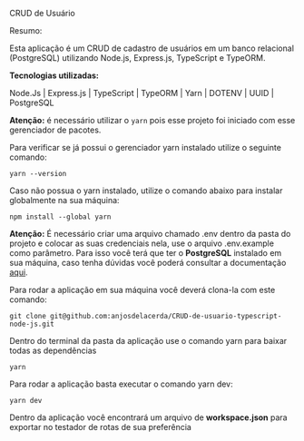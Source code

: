 CRUD de Usuário 

Resumo: 

Esta aplicação é um CRUD de cadastro de usuários em um banco relacional (PostgreSQL) utilizando Node.js, Express.js, TypeScript e TypeORM.

**Tecnologias utilizadas:**

Node.Js | Express.js | TypeScript | TypeORM | Yarn | DOTENV | UUID | PostgreSQL


**Atenção:** é necessário utilizar o `yarn` pois esse projeto foi iniciado com esse gerenciador de pacotes.

Para verificar se já possui o gerenciador yarn instalado utilize o seguinte comando:

````
yarn --version
````
Caso não possua o yarn instalado, utilize o comando abaixo para instalar globalmente na sua máquina:

````
npm install --global yarn
````

**Atenção:** É necessário criar uma arquivo chamado .env dentro da pasta do projeto e colocar as suas credenciais nela, use o arquivo .env.example como
parâmetro. Para isso você terá que ter o **PostgreSQL** instalado em sua máquina, caso tenha dúvidas você poderá consultar a documentação <a href="https://www.postgresql.org/docs/current/tutorial-start.html">aqui</a>.

Para rodar a aplicação em sua máquina você deverá clona-la com este comando:

````
git clone git@github.com:anjosdelacerda/CRUD-de-usuario-typescript-node-js.git
````
Dentro do terminal da pasta da aplicação use o comando yarn para baixar todas as dependências 

````
yarn
````

Para rodar a aplicação basta executar o comando yarn dev:

````
yarn dev
````

Dentro da aplicação você encontrará um arquivo de **workspace.json** para exportar no testador de rotas de sua preferência

